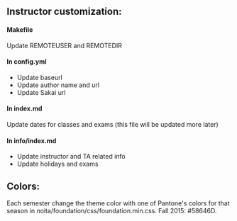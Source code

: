 ## Instructor customization:

#### Makefile

Update REMOTEUSER and REMOTEDIR

#### In config.yml

* Update baseurl
* Update author name and url
* Update Sakai url

#### In index.md

Update dates for classes and exams (this file will be updated more later)

#### In info/index.md

* Update instructor and TA related info
* Update holidays and exams

## Colors:

Each semester change the theme color with one of Pantone's colors for that season in noita/foundation/css/foundation.min.css. Fall 2015: #58646D.